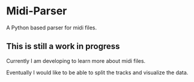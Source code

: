 # Midi-Parser
A Python based parser for midi files.

## This is still a work in progress

Currently I am developing to learn more about midi files.

Eventually I would like to be able to split the tracks and visualize the data.
